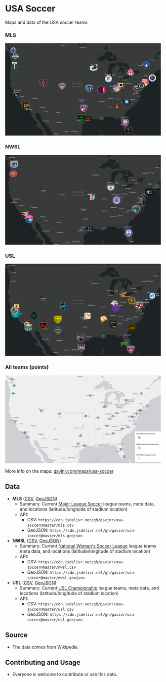 # USA Soccer

Maps and data of the USA soccer teams

### MLS

[![MLS Logos Map](https://github.com/gavinr/usa-soccer/raw/master/images/mls.png)](https://maps.gavinr.com/usa-soccer-logos.html)

### NWSL

[![NWSL Logos Map](https://github.com/gavinr/usa-soccer/raw/master/images/nwsl.png)](https://maps.gavinr.com/usa-soccer-logos.html?nwsl)

### USL

[![USL Logos Map](https://github.com/gavinr/usa-soccer/raw/master/images/usl.png)](https://maps.gavinr.com/usa-soccer-logos.html?usl)

### All teams (points)

[![All teams (points) map](https://github.com/gavinr/usa-soccer/raw/master/images/all.png)](https://maps.gavinr.com/usa-soccer.html)

More info on the maps: [gavinr.com/maps/usa-soccer](https://gavinr.com/maps/usa-soccer/)

## Data

* **MLS** ([CSV](https://github.com/gavinr/usa-soccer/blob/master/mls.csv), [GeoJSON](https://github.com/gavinr/usa-soccer/blob/master/mls.geojson))
  * Summary: Current [Major League Soccer](https://en.wikipedia.org/wiki/Major_League_Soccer#Teams) league teams, meta data, and locations (latitude/longitude of stadium location)
  * API:
    * CSV: `https://cdn.jsdelivr.net/gh/gavinr/usa-soccer@master/mls.csv`
    * GeoJSON: `https://cdn.jsdelivr.net/gh/gavinr/usa-soccer@master/mls.geojson`
* **NWSL** ([CSV](https://github.com/gavinr/usa-soccer/blob/master/nwsl.csv), [GeoJSON](https://github.com/gavinr/usa-soccer/blob/master/nwsl.geojson))
  * Summary: Current [National Women's Soccer League](https://en.wikipedia.org/wiki/National_Women%27s_Soccer_League#Teams) league teams meta data, and locations (latitude/longitude of stadium location)
  * API:
    * CSV: `https://cdn.jsdelivr.net/gh/gavinr/usa-soccer@master/nwsl.csv`
    * GeoJSON: `https://cdn.jsdelivr.net/gh/gavinr/usa-soccer@master/nwsl.geojson`
* **USL** ([CSV](https://github.com/gavinr/usa-soccer/blob/master/usl.csv), [GeoJSON](https://github.com/gavinr/usa-soccer/blob/master/usl.geojson))
  * Summary: Current [USL Championship](https://en.wikipedia.org/wiki/USL_Championship#Clubs) league teams, meta data, and locations (latitude/longitude of stadium location)
  * API:
    * CSV: `https://cdn.jsdelivr.net/gh/gavinr/usa-soccer@master/usl.csv`
    * GeoJSON: `https://cdn.jsdelivr.net/gh/gavinr/usa-soccer@master/usl.geojson`

## Source

* The data comes from Wikipedia.

## Contributing and Usage

* Everyone is welcome to contribute or use this data.

